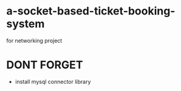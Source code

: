 # a-socket-based-ticket-booking-system
for networking project

DONT FORGET
===========
- install mysql connector library
